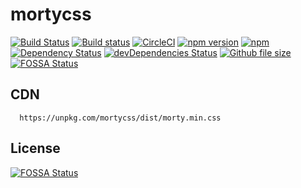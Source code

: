 # mortycss

[![Build Status](https://travis-ci.org/rishabh09/mortycss.svg?branch=master)](https://travis-ci.org/rishabh09/mortycss)
[![Build status](https://ci.appveyor.com/api/projects/status/19p72dj3m9p0bpf5?svg=true)](https://ci.appveyor.com/project/rishabh09/mortycss)
[![CircleCI](https://img.shields.io/circleci/project/github/rishabh09/mortycss.svg)](https://circleci.com/gh/rishabh09/mortycss)
[![npm version](https://img.shields.io/npm/v/mortycss.svg)](https://www.npmjs.com/package/mortycss)
[![npm](https://img.shields.io/npm/dt/mortycss.svg)](https://www.npmjs.com/package/mortycss)
[![Dependency Status](https://david-dm.org/rishabh09/mortycss.svg)](https://david-dm.org/rishabh09/mortycss)
[![devDependencies Status](https://david-dm.org/rishabh09/mortycss/dev-status.svg)](https://david-dm.org/rishabh09/mortycss?type=dev)
[![Github file size](https://img.shields.io/github/size/rishabh09/mortycss/dist/morty.min.css.svg?label=CSS+size)](https://github.com/rishabh09/mortycss/blob/master/dist/morty.min.css)
[![FOSSA Status](https://app.fossa.io/api/projects/git%2Bgithub.com%2Frishabh09%2Fmortycss.svg?type=shield)](https://app.fossa.io/projects/git%2Bgithub.com%2Frishabh09%2Fmortycss?ref=badge_shield)

## CDN

```
  https://unpkg.com/mortycss/dist/morty.min.css
```


## License
[![FOSSA Status](https://app.fossa.io/api/projects/git%2Bgithub.com%2Frishabh09%2Fmortycss.svg?type=large)](https://app.fossa.io/projects/git%2Bgithub.com%2Frishabh09%2Fmortycss?ref=badge_large)



